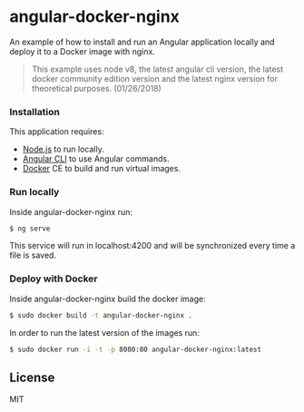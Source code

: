 # angular-docker-nginx
An example of how to install and run an Angular application locally and deploy it to a Docker image with nginx.
>This example uses node v8, the latest angular cli version, the latest docker community edition version and the latest nginx version for theoretical purposes.
(01/26/2018)
### Installation
This application requires:
-   [Node.js](https://nodejs.org/) to run locally.
-   [Angular CLI](https://github.com/angular/angular-cli) to use Angular commands.
-   [Docker](https://www.docker.com/) CE to build and run virtual images.
### Run locally
Inside angular-docker-nginx run:
```sh
$ ng serve
```
This service will run in localhost:4200 and will be synchronized every time a file is saved.
### Deploy with Docker
Inside angular-docker-nginx build the docker image:
```sh
$ sudo docker build -t angular-docker-nginx .
```
In order to run the latest version of the images run:
```sh
$ sudo docker run -i -t -p 8080:80 angular-docker-nginx:latest
```
License
----
MIT
